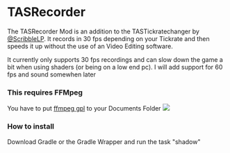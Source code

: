 # TASRecorder
The TASRecorder Mod is an addition to the TASTickratechanger by <a href="https://github.com/ScribbleLP/TASTickratechanger">@ScribbleLP</a>.
It records in 30 fps depending on your Tickrate and then speeds it up without the use of an Video Editing software.

It currently only supports 30 fps recordings and can slow down the game a bit when using shaders (or being on a low end pc).
I will add support for 60 fps and sound somewhen later

<h3>This requires FFMpeg</h3>
You have to put <a href="https://github.com/BtbN/FFmpeg-Builds/releases">ffmpeg gpl</a> to your Documents Folder
<img src="https://i.ibb.co/QcCzywx/image.png"></img>
<h3>How to install</h3>
Download Gradle or the Gradle Wrapper and run the task "shadow"
